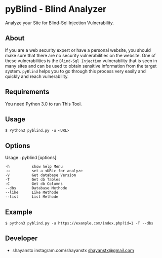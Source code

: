 # pyBlind - Blind Analyzer
Analyze your Site for Blind-Sql Injection Vulnerability.

## About
If you are a web security expert or have a personal website, you should make sure that there are no security vulnerabilities on the website.
One of these vulnerabilities is the `Blind-Sql Injection` vulnerability that is seen in many sites and can be used to obtain sensitive information from the target system.
`pyBlind` helps you to go through this process very easily and quickly and reach vulnerability.

## Requirements
You need Python 3.0 to run This Tool.

## Usage
```
$ Python3 pyblind.py -u <URL>
```

## Options
Usage : pyblind [options]
```
-h          show help Menu
-u          set a <URL> for analyze
-V          Get database Version
-T          Get db Tables
-C          Get db Columns
--dbs       Database Methode
--like      Like Methode
--list      List Methode
```

## Example
```
$ python3 pyblind.py -u https://example.com/index.php?id=1 -T --dbs
```

## Developer
* shayanstx
instagram.com/shayanstx
shayanstx@gmail.com